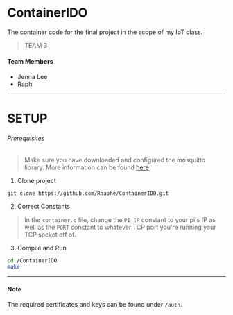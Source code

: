 # ContainerIDO
The container code for the final project in the scope of my IoT class.

> TEAM 3

#### Team Members

- Jenna Lee
- Raph

---

# SETUP

###### Prerequisites

> Make sure you have downloaded and configured the mosquitto library. More information can be found [here]().

1. Clone project

```git
git clone https://github.com/Raaphe/ContainerIDO.git
```

2. Correct Constants

> In the `container.c` file, change the `PI_IP` constant to your pi's IP as well as the `PORT` constant to whatever TCP port you're running your TCP socket off of.

3. Compile and Run

```bash
cd /ContainerIDO
make
```

---

#### Note

The required certificates and keys can be found under `/auth`.
